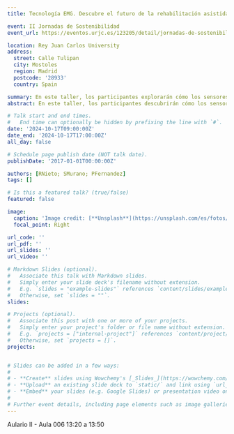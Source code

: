 ```yaml
---
title: Tecnología EMG. Descubre el futuro de la rehabilitación asistida

event: II Jornadas de Sostenibilidad
event_url: https://eventos.urjc.es/123205/detail/jornadas-de-sostenibilidad-escet.html

location: Rey Juan Carlos University 
address:
  street: Calle Tulipan
  city: Mostoles
  region: Madrid
  postcode: '28933'
  country: Spain

summary: En este taller, los participantes explorarán cómo los sensores EMG captan la actividad eléctrica muscular y su aplicación en asistentes robóticos para terapias personalizadas, incluyendo una demostración en vivo.
abstract: En este taller, los participantes descubrirán cómo los sensores EMG (Electromiografía) captan la actividad eléctrica de los músculos humanos y su aplicación en asistentes robóticos para terapias de rehabilitación. Se explorarán diversas aplicaciones, destacando el uso de la Inteligencia Artificial para diseñar terapias personalizadas según las necesidades de cada paciente. Además, se llevará a cabo una demostración en vivo del funcionamiento de los sensores EMG y el análisis de las señales capturadas. ¿Te atreves a leer tus músculos y ver cómo responden?

# Talk start and end times.
#   End time can optionally be hidden by prefixing the line with `#`.
date: '2024-10-17T09:00:00Z'
date_end: '2024-10-17T17:00:00Z'
all_day: false

# Schedule page publish date (NOT talk date).
publishDate: '2017-01-01T00:00:00Z'

authors: [RNieto; SMurano; PFernandez]
tags: []

# Is this a featured talk? (true/false)
featured: false

image:
  caption: 'Image credit: [**Unsplash**](https://unsplash.com/es/fotos/b7C9j6H-daY)'
  focal_point: Right

url_code: ''
url_pdf: ''
url_slides: ''
url_video: ''

# Markdown Slides (optional).
#   Associate this talk with Markdown slides.
#   Simply enter your slide deck's filename without extension.
#   E.g. `slides = "example-slides"` references `content/slides/example-slides.md`.
#   Otherwise, set `slides = ""`.
slides:

# Projects (optional).
#   Associate this post with one or more of your projects.
#   Simply enter your project's folder or file name without extension.
#   E.g. `projects = ["internal-project"]` references `content/project/deep-learning/index.md`.
#   Otherwise, set `projects = []`.
projects:


# Slides can be added in a few ways:
# 
# - **Create** slides using Wowchemy's [_Slides_](https://wowchemy.com/docs/managing-content/#create-slides) feature and link using `slides` parameter in the front matter of the talk file
# - **Upload** an existing slide deck to `static/` and link using `url_slides` parameter in the front matter of the talk file
# - **Embed** your slides (e.g. Google Slides) or presentation video on this page using [shortcodes](https://wowchemy.com/docs/writing-markdown-latex/).
# 
# Further event details, including page elements such as image galleries, can be added to the body of this page.
---
```

Aulario II - Aula 006 13:20 a 13:50